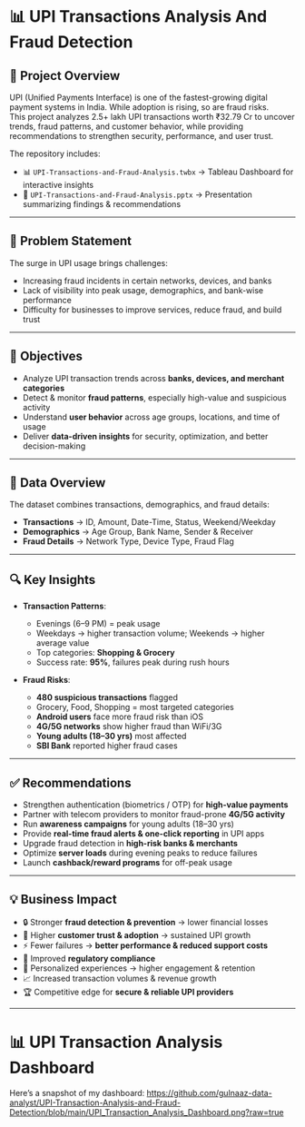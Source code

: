 # 📊 UPI Transactions Analysis And Fraud Detection  

## 📌 Project Overview  
UPI (Unified Payments Interface) is one of the fastest-growing digital payment systems in India. While adoption is rising, so are fraud risks.  
This project analyzes 2.5+ lakh UPI transactions worth ₹32.79 Cr to uncover trends, fraud patterns, and customer behavior, while providing recommendations to strengthen security, performance, and user trust.  

The repository includes:  
- 📊 `UPI-Transactions-and-Fraud-Analysis.twbx` → Tableau Dashboard for interactive insights  
- 📑 `UPI-Transactions-and-Fraud-Analysis.pptx` → Presentation summarizing findings & recommendations  

---

## 🎯 Problem Statement  
The surge in UPI usage brings challenges:  
- Increasing fraud incidents in certain networks, devices, and banks  
- Lack of visibility into peak usage, demographics, and bank-wise performance
- Difficulty for businesses to improve services, reduce fraud, and build trust 

---

## 📌 Objectives  
- Analyze UPI transaction trends across **banks, devices, and merchant categories**  
- Detect & monitor **fraud patterns**, especially high-value and suspicious activity  
- Understand **user behavior** across age groups, locations, and time of usage  
- Deliver **data-driven insights** for security, optimization, and better decision-making  

---

## 📂 Data Overview  
The dataset combines transactions, demographics, and fraud details:  
- **Transactions** → ID, Amount, Date-Time, Status, Weekend/Weekday  
- **Demographics** → Age Group, Bank Name, Sender & Receiver  
- **Fraud Details** → Network Type, Device Type, Fraud Flag  

---

## 🔍 Key Insights  
- **Transaction Patterns**:  
  - Evenings (6–9 PM) = peak usage  
  - Weekdays → higher transaction volume; Weekends → higher average value  
  - Top categories: **Shopping & Grocery**  
  - Success rate: **95%**, failures peak during rush hours  

- **Fraud Risks**:  
  - **480 suspicious transactions** flagged  
  - Grocery, Food, Shopping = most targeted categories  
  - **Android users** face more fraud risk than iOS  
  - **4G/5G networks** show higher fraud than WiFi/3G  
  - **Young adults (18–30 yrs)** most affected  
  - **SBI Bank** reported higher fraud cases  

---

## ✅ Recommendations  
- Strengthen authentication (biometrics / OTP) for **high-value payments**  
- Partner with telecom providers to monitor fraud-prone **4G/5G activity**  
- Run **awareness campaigns** for young adults (18–30 yrs)  
- Provide **real-time fraud alerts & one-click reporting** in UPI apps  
- Upgrade fraud detection in **high-risk banks & merchants**  
- Optimize **server loads** during evening peaks to reduce failures  
- Launch **cashback/reward programs** for off-peak usage  

---

## 💡 Business Impact  
- 🔒 Stronger **fraud detection & prevention** → lower financial losses  
- 🤝 Higher **customer trust & adoption** → sustained UPI growth  
- ⚡ Fewer failures → **better performance & reduced support costs**  
- 📜 Improved **regulatory compliance**  
- 🎯 Personalized experiences → higher engagement & retention  
- 📈 Increased transaction volumes & revenue growth  
- 🏆 Competitive edge for **secure & reliable UPI providers**  

---

# 📊 UPI Transaction Analysis Dashboard

Here’s a snapshot of my dashboard:
 https://github.com/gulnaaz-data-analyst/UPI-Transaction-Analysis-and-Fraud-Detection/blob/main/UPI_Transaction_Analysis_Dashboard.png?raw=true
